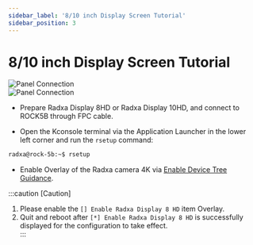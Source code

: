```yaml
---
sidebar_label: '8/10 inch Display Screen Tutorial'
sidebar_position: 3
---
```


# 8/10 inch Display Screen Tutorial

![Panel Connection](/img/rock5b/rock5b-display-8hd-FPC.webp)  
![Panel Connection](/img/rock5b/rock5b-display-8hd-connected.webp)  

- Prepare Radxa Display 8HD or Radxa Display 10HD, and connect to ROCK5B through FPC cable.
 
- Open the Kconsole terminal via the Application Launcher in the lower left corner and run the `rsetup` command:

```bash
radxa@rock-5b:~$ rsetup
```

- Enable Overlay of the Radxa camera 4K via [Enable Device Tree Guidance](/radxa-os/rsetup/devicetree).

:::caution [Caution]
1. Please enable the `[] Enable Radxa Display 8 HD` item Overlay.  
2. Quit and reboot after `[*] Enable Radxa Display 8 HD` is successfully displayed for the configuration to take effect.  
:::
